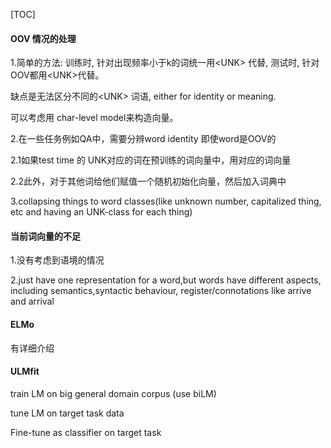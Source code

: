 



[TOC]



#### OOV 情况的处理

1.简单的方法: 训练时, 针对出现频率小于k的词统一用\<UNK\> 代替, 测试时, 针对OOV都用\<UNK\>代替。

缺点是无法区分不同的\<UNK\> 词语, either for identity or meaning.

可以考虑用 char-level model来构造向量。

2.在一些任务例如QA中，需要分辨word identity 即使word是OOV的

2.1如果test time 的 UNK对应的词在预训练的词向量中，用对应的词向量

2.2此外，对于其他词给他们赋值一个随机初始化向量，然后加入词典中

3.collapsing things to word classes(like unknown number, capitalized thing, etc and having an UNK-class for each thing)



#### 当前词向量的不足

1.没有考虑到语境的情况

2.just have one representation for a word,but words have different aspects, including semantics,syntactic behaviour, register/connotations  like arrive and arrival



#### ELMo

有详细介绍



#### ULMfit

train LM on big  general domain corpus  (use biLM)

tune LM on target task data

Fine-tune as classifier on target task

